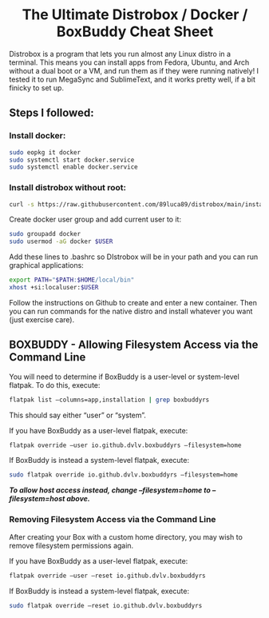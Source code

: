 #

<h1 align="center">
   The Ultimate Distrobox / Docker / BoxBuddy Cheat Sheet 
</h1>



Distrobox is a program that lets you run almost any Linux distro in a terminal. This means you can install apps from Fedora, Ubuntu, and Arch without a dual boot or a VM, and run them as if they were running natively! I tested it to run MegaSync and SublimeText, and it works pretty well, if a bit finicky to set up. 

## Steps I followed: 

### Install docker: 
```bash
sudo eopkg it docker
sudo systemctl start docker.service
sudo systemctl enable docker.service
```
### Install distrobox without root: 
```bash
curl -s https://raw.githubusercontent.com/89luca89/distrobox/main/install | sh -s -- --prefix ~/.local
```
Create docker user group and add current user to it: 
```bash
sudo groupadd docker
sudo usermod -aG docker $USER
```
Add these lines to .bashrc so DIstrobox will be in your path and you can run graphical applications: 
```bash
export PATH="$PATH:$HOME/local/bin"
xhost +si:localuser:$USER
```
Follow the instructions on Github to create and enter a new container. Then you can run commands for the native distro and install whatever you want (just exercise care).

## BOXBUDDY  - Allowing Filesystem Access via the Command Line 

You will need to determine if BoxBuddy is a user-level or system-level flatpak. 
To do this, execute: 
```bash
flatpak list –columns=app,installation | grep boxbuddyrs 
```
This should say either “user” or “system”. 

If you have BoxBuddy as a user-level flatpak, execute: 
```bash
flatpak override –user io.github.dvlv.boxbuddyrs –filesystem=home 
```
If BoxBuddy is instead a system-level flatpak, execute: 
```bash
sudo flatpak override io.github.dvlv.boxbuddyrs –filesystem=home 
```
**_To allow host access instead, change –filesystem=home to –filesystem=host above._** 

### Removing Filesystem Access via the Command Line 

After creating your Box with a custom home directory, you may wish to remove filesystem permissions again. 

If you have BoxBuddy as a user-level flatpak, execute: 
```bash
flatpak override –user –reset io.github.dvlv.boxbuddyrs 
```
If BoxBuddy is instead a system-level flatpak, execute: 
```bash
sudo flatpak override –reset io.github.dvlv.boxbuddyrs
```
